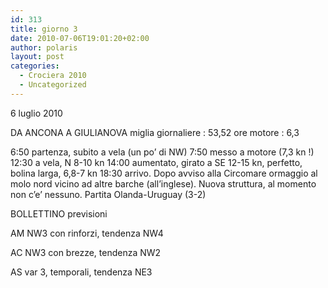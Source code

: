 ```yaml
---
id: 313
title: giorno 3
date: 2010-07-06T19:01:20+02:00
author: polaris
layout: post
categories:
  - Crociera 2010
  - Uncategorized
---
```

6 luglio 2010

DA ANCONA A GIULIANOVA
miglia giornaliere : 53,52
ore motore : 6,3

6:50 partenza, subito a vela (un po’ di NW)
7:50 messo a motore (7,3 kn !)
12:30 a vela, N 8-10 kn
14:00 aumentato, girato a SE 12-15 kn, perfetto, bolina larga, 6,8-7 kn
18:30 arrivo. Dopo avviso alla Circomare ormaggio al molo nord vicino ad altre barche (all’inglese). Nuova struttura, al momento non c’e’ nessuno.
Partita Olanda-Uruguay (3-2)

BOLLETTINO
previsioni

AM NW3 con rinforzi, tendenza NW4

AC NW3 con brezze, tendenza NW2

AS var 3, temporali, tendenza NE3
